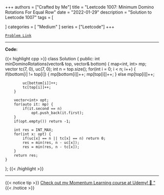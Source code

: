 
+++
authors = ["Crafted by Me"]
title = "Leetcode 1007: Minimum Domino Rotations For Equal Row"
date = "2022-01-29"
description = "Solution to Leetcode 1007"
tags = [
    
]
categories = [
    "Medium"
]
series = ["Leetcode"]
+++



[`Problem Link`](https://leetcode.com/problems/minimum-domino-rotations-for-equal-row/description/)

---

**Code:**

{{< highlight cpp >}}
class Solution {
public:
    int minDominoRotations(vector<int>& top, vector<int>& bottom) {
        map<int, int> mp;
        vector<int> tc(7, 0), uc(7, 0);
        int n = top.size();
        for(int i = 0; i < n; i++) {
            if(bottom[i] != top[i]) {
                mp[bottom[i]]++;
                mp[top[i]]++;
            } else mp[top[i]]++;

            uc[bottom[i]]++;
            tc[top[i]]++;
        }
        
        vector<int> opt;
        for(auto it: mp) {
            if(it.second == n)
                opt.push_back(it.first);
        }
        if(opt.empty()) return -1;
        
        int res = INT_MAX;
        for(int x: opt) {
            if(uc[x] == n || tc[x] == n) return 0;
            res = min(res, n - uc[x]);
            res = min(res, n - tc[x]);
        }
        return res;
    }
};
{{< /highlight >}}


---


{{< notice tip >}}
[Check out my Momentum Learning course at Udemy! 🚀 "](https://www.udemy.com/course/blind-75-the-data-structures-and-algorithms-essentials/)
{{< /notice >}}

